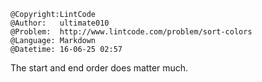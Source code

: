 ```
@Copyright:LintCode
@Author:   ultimate010
@Problem:  http://www.lintcode.com/problem/sort-colors
@Language: Markdown
@Datetime: 16-06-25 02:57
```

The start and end order does matter much.